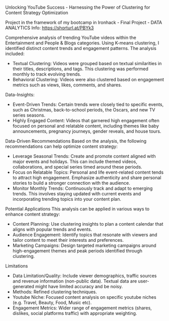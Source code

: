 Unlocking YouTube Success - Harnessing the Power of Clustering for Content Strategy Optimization

Project in the framework of my bootcamp in Ironhack - Final Project - DATA ANALYTICS
Info: https://shorturl.at/PBYk3 


Comprehensive analysis of trending YouTube videos within the Entertainment and People & Blogs categories. Using K-means clustering, I identified distinct content trends and engagement patterns. The analysis included:

 - Textual Clustering: Videos were grouped based on textual similarities in their titles, descriptions, and tags. This clustering was performed monthly to track evolving trends.
- Behavioral Clustering: Videos were also clustered based on engagement metrics such as views, likes, comments, and shares.

Data-Insights:

- Event-Driven Trends: Certain trends were closely tied to specific events, such as Christmas, back-to-school periods, the Oscars, and new TV series seasons.
- Highly Engaged Content: Videos that garnered high engagement often focused on personal and relatable content, including themes like baby announcements, pregnancy journeys, gender reveals, and house tours.

Data-Driven Recommendations
Based on the analysis, the following recommendations can help optimize content strategy:

- Leverage Seasonal Trends: Create and promote content aligned with major events and holidays. This can include themed videos, collaborations, and special series timed around these periods.
- Focus on Relatable Topics: Personal and life event-related content tends to attract high engagement. Emphasize authenticity and share personal stories to build a stronger connection with the audience.
- Monitor Monthly Trends: Continuously track and adapt to emerging trends. This involves staying updated with current events and incorporating trending topics into your content plan.


Potential Applications
This analysis can be applied in various ways to enhance content strategy:

- Content Planning: Use clustering insights to plan a content calendar that aligns with popular trends and events.
- Audience Engagement: Identify topics that resonate with viewers and tailor content to meet their interests and preferences.
- Marketing Campaigns: Design targeted marketing campaigns around high-engagement themes and peak periods identified through clustering.

Limitations
- Data Limitation/Quality: Include viewer demographics, traffic sources and revenue information (non-public data). Textual data are user-generated might have limited accuracy and be noisy. 
- Methods: Refined clustering techniques.
- Youtube Niche: Focused content analysis on specific youtube niches (e.g. Travel, Beauty, Food, Music etc).
- Engagement Metrics: Wider range of engagement metrics (shares, dislikes, social platforms traffic) with appropriate weighting. 
